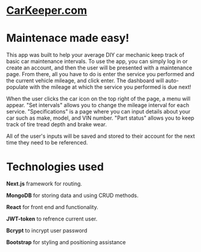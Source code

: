 # [CarKeeper.com](https://car-keeper-2-0.vercel.app/Home)

# Maintenace made easy!

This app was built to help your average DIY car mechanic keep track of basic car maintenance intervals. To use the app, you can simply log in or create an account, and then the user will be presented with a maintenance page. From there, all you have to do is enter the service you performed and the current vehicle mileage, and click enter. The dashboard will auto-populate with the mileage at which the service you performed is due next!

When the user clicks the car icon on the top right of the page, a menu will appear. "Set intervals" allows you to change the mileage interval for each service. "Specifications" is a page where you can input details about your car such as make, model, and VIN number. "Part status" allows you to keep track of tire tread depth and brake wear.

All of the user's inputs will be saved and stored to their account for the next time they need to be referenced.

# **Technologies used**

**Next.js** framework for routing.
<br>

**MongoDB** for storing data and using CRUD methods.
<br>

**React** for front end and functionality.
<br>

**JWT-token** to refrence current user.
<br>

**Bcrypt** to incrypt user password
<br>

**Bootstrap** for styling and positioning assistance
